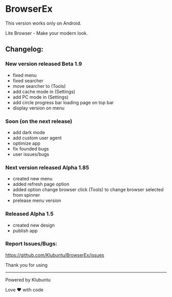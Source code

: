 # BrowserEx
This version works only on Android.

Lite Browser - Make your modern look.

## Changelog:


### New version released  **Beta 1.9**

- fixed menu
- fixed searcher
- move searcher to (Tools)
- add cache mode in (Settings)
- add PC mode in (Settings)
- add circle progress bar loading page on top bar
- display version on menu

### Soon (on the next release)
- add dark mode
- add custom user agent
- optimize app
- fix founded bugs
- user issues/bugs

### Next version released **Alpha 1.85**

- created new menu
- added refresh page option
- added option change browser click (Tools) to change browser selected from spinner
- prelease menu version

### Released Alpha 1.5
- created new design
- publish app

### Report Issues/Bugs:
https://github.com/Klubuntu/BrowserEx/issues

Thank you for using
<hr>
Powered by Klubuntu

Love ❤️ with code 

